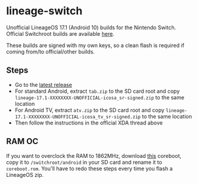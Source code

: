 # lineage-switch
Unofficial LineageOS 17.1 (Android 10) builds for the Nintendo Switch. Official Switchroot builds are available [here](https://forum.xda-developers.com/t/rom-unofficial-switchroot-android-10.4229761/).

These builds are signed with my own keys, so a clean flash is required if coming from/to official/other builds.

## Steps
- Go to the [latest release](https://github.com/LeddaZ/lineage-switch/releases/latest)
- For standard Android, extract `tab.zip` to the SD card root and copy `lineage-17.1-XXXXXXXX-UNOFFICIAL-icosa_sr-signed.zip` to the same location
- For Android TV, extract `atv.zip` to the SD card root and copy `lineage-17.1-XXXXXXXX-UNOFFICIAL-icosa_tv_sr-signed.zip` to the same location
- Then follow the instructions in the official XDA thread above

## RAM OC
If you want to overclock the RAM to 1862MHz, download [this](https://raw.githubusercontent.com/LeddaZ/lineage-switch/main/coreboot_oc.rom) coreboot, copy it to `/switchroot/android` in your SD card and rename it to `coreboot.rom`. You'll have to redo these steps every time you flash a LineageOS zip.
